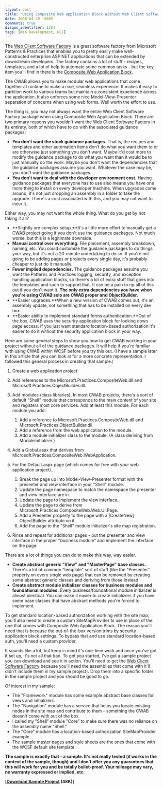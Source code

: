 ```yaml
---
layout: post
title: "Using Composite Web Application Block Without Web Client Software Factory"
date: 2008-04-29 -0800
comments: true
disqus_identifier: 1384
tags: [Web Development,.NET]
---
```

The [Web Client Software Factory](http://www.codeplex.com/websf) is a
great software factory from Microsoft Patterns & Practices that enables
you to pretty easily make well-constructed enterprise ASP.NET
applications that can be extended by downstream developers. The factory
contains a lot of stuff - recipes, templates, and a lot of help to
automate some common tasks - but the key item you'll find in there is
the [Composite Web Application
Block](http://www.codeplex.com/websf/Wiki/View.aspx?title=Composite%20Web%20Clients&referringTitle=Home).

The CWAB allows you to make modular web applications that come together
at runtime to make a nice, seamless experience. It makes it easy to
partition work to various teams but maintain a consistent experience
across the application. It also enforces some nice Model-View-Presenter
separation of concerns when using web forms. Well worth the effort to
use.

The thing is, you may not always want the entire Web Client Software
Factory package when using Composite Web Application Block. There are
two primary reasons you wouldn't want the Web Client Software Factory in
its entirety, both of which have to do with the associated guidance
packages:

-   **You don't want the stock guidance packages.** That is, the recipes
    and templates and other automation items don't do what you want them
    to or are otherwise just something you don't want. Maybe it'd cost
    more to modify the guidance package to do what you want than it
    would be to just manually do the work. Maybe you don't want the
    dependencies that the guidance packages assume you want. Whatever
    the case may be, you don't want the guidance packages.
-   **You don't want to deal with the developer environment cost.**
    Having guidance packages that everyone has to use also means you
    have one more thing to install on every developer machine. When
    upgrades come around, it's not just dropping an assembly in a folder
    to take the upgrade. There's a cost associated with this, and you
    may not want to incur it.

Either way, you may not want the whole thing. What do you get by not
taking it all?

-   **Slightly ore complex setup.**It's a little more effort to manually
    get a CWAB project going if you don't use the guidance packages. Not
    much worse, but this is a legitimate downside.
-   **Manual control over everything.** File placement, assembly
    breakdown, naming, etc. You could customize the guidance packages to
    do things your way, but it's not a 20-minute undertaking to do so.
    If you're not going to be adding pages or projects every single day,
    it's probably cheaper to just do it manually.
-   **Fewer implied dependencies.** The guidance packages assume you
    want the Patterns and Practices logging, security, and exception
    handling application blocks, so there's a lot of extra stuff that
    goes into the templates and such to support that. It can be a pain
    to rip all of this out if you don't want it. **The only extra
    dependencies you have when you're using CWAB solo are CWAB proper
    and ObjectBuilder.**
-   **Easier upgrades.**When a new version of CWAB comes out, it's an
    assembly update, not something that has to be installed on every dev
    box.
-   **Easier ability to implement standard forms authentication.**Out of
    the box, CWAB uses the security application block for locking down
    page access. If you just want standard location-based authorization
    it's easier to do it without the security application block in your
    way.

Here are some general steps to show you how to get CWAB working in your
project without all of the guidance packages. It will help if you're
familiar with using CWAB within WCSF before you try this out. (I have a
sample later in this article that you can look at for a more concrete
representation. I followed this general process in creating that
sample.)

1.  Create a web application project.
2.  Add references to the Microsoft.Practices.CompositeWeb.dll and
    Microsoft.Practices.ObjectBuilder.dll.
3.  Add modules (class libraries). In most CWAB projects, there's a sort
    of default "Shell" module that corresponds to the main content of
    your site and registers most core services. Add at least this
    module. For each module you add:
    1.  Add a reference to Microsoft.Practices.CompositeWeb.dll and
        Microsoft.Practices.ObjectBuilder.dll.
    2.  Add a reference from the web application to the module.
    3.  Add a module initializer class to the module. (A class deriving
        from ModuleInitializer.)

4.  Add a Global.asax that derives from
    Microsoft.Practices.CompositeWeb.WebApplication.
5.  For the Default.aspx page (which comes for free with your web
    application project)...
    1.  Break the page up into Model-View-Presenter format with the
        presenter and view interface in your "Shell" module.
    2.  Update the page namespace to match the namespace the presenter
        and view interface are in.
    3.  Update the page to implement the view interface.
    4.  Update the page to derive from
        Microsoft.Practices.CompositeWeb.Web.UI.Page.
    5.  Add a Presenter property to the page with a [CreateNew]
        ObjectBuilder attribute on it.
    6.  Add the page to the "Shell" module initializer's site map
        registration.

6.  Rinse and repeat for additional pages - put the presenter and view
    interface in the proper "business module" and implement the
    interface on the page.

There are a lot of things you can do to make this way, way easier.

-   **Create abstract generic "View" and "MasterPage" base classes.**
    There's a lot of common "template" sort of stuff (like the
    "Presenter" property on every single web page) that can be removed
    by creating some abstract generic classes and deriving from those
    instead.
-   **Create abstract module initializer classes for business modules
    and foundational modules.** Every business/foundational module
    initializer is almost identical. You can make it easier to create
    initializers if you have some base classes that have abstract
    methods you're forced to implement.

To get standard location-based authorization working with the site map,
you'll also need to create a custom SiteMapProvider to use in place of
the one that comes with Composite Web Application Block. The reason
you'll need that is because the out-of-the-box version trims by security
application block settings. To bypass that and use standard
location-based auth, you'll need a custom provider.

It sounds like a lot, but keep in mind it's one-time work and once
you've got it set up, it's not all that bad. To get you started, I've
got a sample project you can download and see it in action. You'll need
to get the [Web Client Software Factory](http://www.codeplex.com/websf)
because you'll need the assemblies that come with it (I didn't include
them in my sample project). Drop them into a specific folder in the
sample project and you should be good to go.

Of interest in my sample:

-   The "Framework" module has some example abstract base classes for
    views and initializers.
-   The "Navigation" module has a service that helps you locate existing
    nodes in the site map and contribute to them - something the CWAB
    doesn't come with out of the box.
-   I called my "Shell" module "Core" to make sure there was no reliance
    on the assembly name "Shell."
-   The "Core" module has a location-based authorization SiteMapProvider
    example.
-   The sample master pages and style sheets are the ones that come with
    the WCSF default site template.

**The sample is exactly that - a sample. It's not really tested (it
works in the context of the sample, though) and I don't offer you any
guarantees that this will work for you and be totally bullet-proof. Your
mileage may vary, no warranty expressed or implied, etc.**

[**[Download Sample
Project](https://onedrive.live.com/redir?resid=C2CB832A5EC9B707!45422&authkey=!ALfUkBkVR_nnIdw&ithint=file%2czip) (48K)**]

